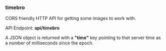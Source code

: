 ### timebro

CORS friendly HTTP API for getting some images to work with.

API Endpoint: **api/timebro**

A JSON object is returned with a **"time"** key pointing to thet server time as a number of milliseconds since the epoch.


